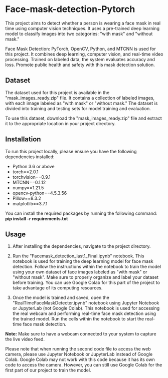 # Face-mask-detection-Pytorch

This project aims to detect whether a person is wearing a face mask in real time using computer vision techniques. It uses a pre-trained deep learning model to classify images into two categories: "with mask" and "without mask."

Face Mask Detection: PyTorch, OpenCV, Python, and MTCNN is used for this project. It combines deep learning, computer vision, and real-time video processing. Trained on labeled data, the system evaluates accuracy and loss. Promote public health and safety with this mask detection solution.
 
 

## Dataset

The dataset used for this project is available in the "mask_images_ready.zip" file. It contains a collection of labeled images, with each image labeled as "with mask" or "without mask." The dataset is divided into training and testing sets for model training and evaluation.

To use this dataset, download the "mask_images_ready.zip" file and extract it to the appropriate location in your project directory.

## Installation

To run this project locally, please ensure you have the following dependencies installed:

- Python 3.6 or above
- torch==2.0.1
- torchvision==0.9.1
- MTCNN==0.1.12
- numpy==1.21.5
- opencv-python==4.5.3.56
- Pillow==8.3.2
- matplotlib==3.7.1

You can install the required packages by running the following command:
**pip install -r requirements.txt**



## Usage

1. After installing the dependencies, navigate to the project directory.

2. Run the "Facemask_detection_last1_Final.ipynb" notebook. This notebook is used for training the deep learning model for face mask detection. Follow the instructions within the notebook to train the model using your own dataset of face images labeled as "with mask" or "without mask". Make sure to properly organize and label your dataset before training. You can use Google Colab for this part of the project to take advantage of its computing resources.

3. Once the model is trained and saved, open the "RealTimeFaceMaskDetecter.ipynb" notebook using Jupyter Notebook or JupyterLab (not Google Colab). This notebook is used for accessing the real webcam and performing real-time face mask detection using the trained model. Run the cells within the notebook to start the real-time face mask detection.

**Note:** Make sure to have a webcam connected to your system to capture the live video feed.

Please note that when running the second code file to access the web camera, please use Jupyter Notebook or JupyterLab instead of Google Colab. Google Colab may not work with this code because it has its own code to access the camera. However, you can still use Google Colab for the first part of our project to train the model.


